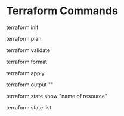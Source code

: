 # Terraform Commands

terraform init

terraform plan

terraform validate

terraform format

terraform apply 

terraform output "<name of output>"

terraform state show "name of resource"

terraform state list

